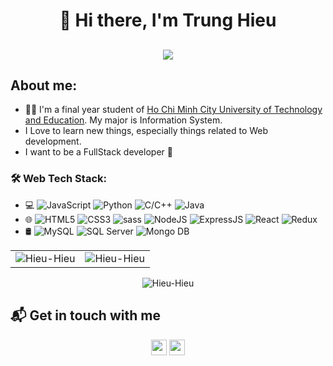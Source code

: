 
<!--
**Hieu-Hieu/Hieu-Hieu** is a ✨ _special_ ✨ repository because its `README.md` (this file) appears on your GitHub profile.
### Hi there 👋
Here are some ideas to get you started:

- 🔭 I’m currently working on ...
- 🌱 I’m currently learning ...
- 👯 I’m looking to collaborate on ...
- 🤔 I’m looking for help with ...
- 💬 Ask me about ...
- 📫 How to reach me: ...
- 😄 Pronouns: ...
- ⚡ Fun fact: ...
-->
<h1 align="center">👋 Hi there, I'm Trung Hieu</h1>
<h2 align="center"><img src="https://readme-typing-svg.herokuapp.com?color=aebd38&lines=Welcome+To+My+Github!!!" /></h2>

## About me:
- :man_student: I'm a final year student of <a href="https://hcmute.edu.vn">Ho Chi Minh City University of Technology and Education</a>. My major is Information System.
- I Love to learn new things, especially things related to Web development.
- I want to be a FullStack developer :muscle:
<!-- <h3 align="left">Connect with me:</h3>
<div align="left">
  <a href="https://www.linkedin.com/in/jigar-sable/"><img alt="LinkedIn" src="https://img.shields.io/badge/linkedin-%230077B5.svg?style=for-the-badge&logo=linkedin&logoColor=white"/></a>
  <a href="mailto:jigarsable21@gmail.com"><img alt="Gmail" src="https://img.shields.io/badge/Gmail-D14836?style=for-the-badge&logo=gmail&logoColor=white"/></a>
   <a href="https://www.instagram.com/jigarsable.dev"><img alt="Instagram" src="https://img.shields.io/badge/Instagram-E4405F?style=for-the-badge&logo=instagram&logoColor=white"/></a>
  <a href="https://t.me/lifecode5"><img alt="Telegram" src="https://img.shields.io/badge/Telegram-2CA5E0?style=for-the-badge&logo=telegram&logoColor=white" /></a>
</div> -->

### 🛠 Web Tech Stack:
- 💻 <img alt="JavaScript" src="https://img.shields.io/badge/javascript-%23323330.svg?style=flat&logo=javascript&logoColor=%23F7DF1E"/> <img alt="Python" src="https://img.shields.io/badge/-Python-3776ab?style=flat&logo=python&logoWidth=20&&logoColor=fff"/> <img alt="C/C++" src="https://img.shields.io/badge/-C%2FC%2B%2B-00599c?style=flat&logo=c%2B%2B&logoWidth=20&&logoColor=fff"/> <img alt="Java" src="https://img.shields.io/badge/java-%23323330.svg?style=flat&logo=java&logoColor=%23F7DF1E"/>
- 🌐   <img alt="HTML5" src="https://img.shields.io/badge/html5-%23E34F26.svg?style=flat&logo=html5&logoColor=white&logoWidth=20"/> <img alt="CSS3" src="https://img.shields.io/badge/css3-%231572B6.svg?style=flat&logo=css3&logoColor=white&logoWidth=20"/> <img alt="sass" src="https://img.shields.io/badge/Sass-CC6699?style=flat&logo=sass&logoColor=white"/> <img alt="NodeJS" src="https://img.shields.io/badge/node.js-%2343853D.svg?style=flat&logo=node-dot-js&logoColor=white"/> <img alt="ExpressJS" src="https://img.shields.io/badge/Express.js-000000?style=flat&logo=express&logoColor=white"/> <img alt="React" src="https://img.shields.io/badge/react-%2320232a.svg?style=flat&logo=react&logoColor=%2361DAFB"/> <img alt="Redux" src="https://img.shields.io/badge/Redux-593D88?style=flat&logo=redux&logoColor=white"/>
- 🛢  <img alt="MySQL" src="https://img.shields.io/badge/-MySQL-4479A1?style=flat&logo=mysql&logoWidth=20&&logoColor=fff"/> <img alt="SQL Server" src="https://img.shields.io/badge/-SQL%20Server-CC2927?style=flat&logo=microsoft-sql-server&logoWidth=20&&logoColor=fff"/> <img alt="Mongo DB" src="https://img.shields.io/badge/-Mongo%20DB-47A248?style=flat&logo=mongodb&logoWidth=20&&logoColor=fff"/>

<table>
  <tr>
    <td><img src="https://github-readme-stats.vercel.app/api?username=Hieu-Hieu&show_icons=true&theme=dark&locale=en" alt="Hieu-Hieu" /></td>
    <td><img src="https://github-readme-stats.vercel.app/api/top-langs?username=Hieu-Hieu&show_icons=true&theme=dark&locale=en&layout=compact" alt="Hieu-Hieu" /></td>
  </tr>
</table>

<div align="center">
<p><img align="center" src="https://github-readme-streak-stats.herokuapp.com/?user=Hieu-Hieu&theme=dark" alt="Hieu-Hieu" /></p>
  </div>
  
  ## 📬 Get in touch with me

<p align="center">
  <a href="http://facebook.com/profile.php?id=100012183550628" alt="Facebook">
    <img src="https://img.shields.io/badge/-Facebook-1877f2?style=flat&logo=facebook&logoWidth=20&&logoColor=fff" height="25" /></a>
  <a href="mailto:hieuld007@gmail.com" alt="Gmail">
    <img src="https://img.shields.io/badge/hieuld007@gmail.com-Email-ea4335?style=flat&logo=gmail&logoWidth=20&&logoColor=fff" height="25" /></a>
</p>
